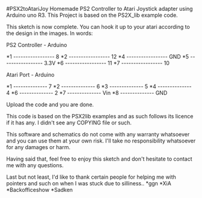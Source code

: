 #PSX2toAtariJoy
Homemade PS2 Controller to Atari Joystick adapter using Arduino uno R3. This Project is based on the PS2X_lib example code.


This sketch is now complete. You can hook it up to your atari according to the design in the images. In words:



PS2 Controller - Arduino

*1 ----------------- 8
*2 ----------------- 12
*4 ----------------- GND
*5 ----------------- 3.3V
*6 ----------------- 11
*7 ----------------- 10


Atari Port - Arduino


*1 -------------- 7
*2 -------------- 6
*3 -------------- 5
*4 -------------- 4
*6 -------------- 2
*7 -------------- Vin
*8 -------------- GND


Upload the code and you are done.


This code is based on the PSX2lib examples and as such follows its licence if it has any. I didn't see any COPYING file or such.


This software and schematics do not come with any warranty whatsoever and you can use them at your own risk. I'll take no responsibility whatsoever for any damages or harm.



Having said that, feel free to enjoy this sketch and don't hesitate to contact me with any questions.



Last but not least, I'd like to thank certain people for helping me with pointers and such on when I was stuck due to silliness..
*ggn
*XiA
*Backofficeshow
*Sadken
